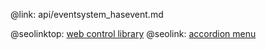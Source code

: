 @link: api/eventsystem_hasevent.md

@seolinktop: [web control library](https://webix.com)
@seolink: [accordion menu](https://webix.com/widget/accordion/)